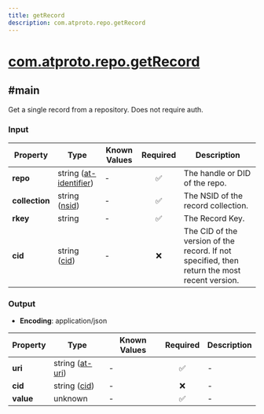 ```yaml
---
title: getRecord
description: com.atproto.repo.getRecord
---
```


# [com.atproto.repo.getRecord](https://github.com/myConsciousness/atproto.dart/blob/main/lexicons/com/atproto/repo/getRecord.json)

## #main

Get a single record from a repository. Does not require auth.

### Input

| Property | Type | Known Values | Required | Description |
| --- | --- | --- | :---: | --- |
| **repo** | string ([at-identifier](https://atproto.com/specs/lexicon#at-identifier)) | - | ✅ | The handle or DID of the repo. |
| **collection** | string ([nsid](https://atproto.com/specs/nsid)) | - | ✅ | The NSID of the record collection. |
| **rkey** | string | - | ✅ | The Record Key. |
| **cid** | string ([cid](https://atproto.com/specs/repository#cid-formats)) | - | ❌ | The CID of the version of the record. If not specified, then return the most recent version. |

### Output

- **Encoding**: application/json

| Property | Type | Known Values | Required | Description |
| --- | --- | --- | :---: | --- |
| **uri** | string ([at-uri](https://atproto.com/specs/at-uri-scheme)) | - | ✅ | - |
| **cid** | string ([cid](https://atproto.com/specs/repository#cid-formats)) | - | ❌ | - |
| **value** | unknown | - | ✅ | - |
